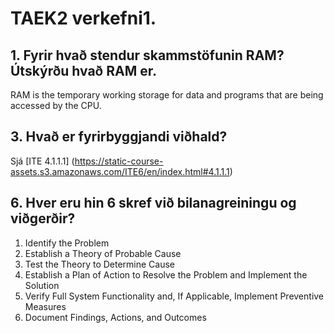 # TAEK2 verkefni1.

## 1.	Fyrir hvað stendur skammstöfunin RAM? Útskýrðu hvað RAM er.

RAM is the temporary working storage for data and programs that are being accessed by the CPU.

## 3.	Hvað er fyrirbyggjandi viðhald?


   Sjá [ITE 4.1.1.1] (https://static-course-assets.s3.amazonaws.com/ITE6/en/index.html#4.1.1.1)

## 6.	Hver eru hin 6 skref við bilanagreiningu og viðgerðir?

1. Identify the Problem
1. Establish a Theory of Probable Cause
1. Test the Theory to Determine Cause 
5. Establish a Plan of Action to Resolve the Problem and Implement the Solution
5. Verify Full System Functionality and, If Applicable, Implement Preventive Measures
1. Document Findings, Actions, and Outcomes

